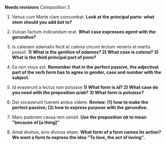 **Needs revisions**
Composition 3

1. Venus cum Marte clam concumbat. **Look at the principal parts: what stem  should you add *bat* to?**

2. Vulcan factum indicandum erat.  **What case expresses *agent* with the gerundive?**

3. Is catenam adamatis fecit et catena circum lectum veneris et martis posiuit.  **1) What is the genitive of *adamas?*  2) What case is *catena*? 3) What is the third principal part of *pono*?**

4. Ea non visus est.  **Remember that in the perfect passive, the adjectival part of the verb form has to agree in gender, case and number with the subject.**

5. Id evaserunt a lectus non potuisse  **1) What form is *id*? 2) What case do you need with the preposition *a/ab*? 3) What form is *potuisse*?**

6. Dei vocaverunt fuerent andus videre.  **Review: (1) how to make the perfect passive; (2) how to express purpose with the gerundive.**

7. Mars pudorem causa rem sensit.  **Use the preposition *ob* to mean "because of [a thing]"**

8. Amat divinus, erro divinus etiam.  **What form of a form names its action?  We want a form to express the idea "To love, the act of loving".**
